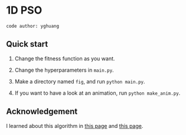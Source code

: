 # 1D PSO

`code author: yghuang`

## Quick start

1. Change the fitness function as you want.

2. Change the hyperparameters in `main.py`.

3. Make a directory named `fig`, and run `python main.py`.

4. If you want to have a look at an animation, run `python make_anim.py`.

## Acknowledgement

I learned about this algorithm in [this page](https://zhuanlan.zhihu.com/p/398856271) and [this page](https://zhuanlan.zhihu.com/p/400063883).